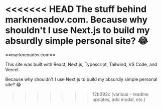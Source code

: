 <<<<<<< HEAD
The stuff behind marknenadov.com. Because why shouldn't I use Next.js to build my absurdly simple personal site? 😂 
=======
==marknenadov.com==

This site was built with React, Next.js, Typescript, Tailwind, VS Code, and Vercel

Because why shouldn't I use Next.js to build my absurdly simple personal site? 😂 
>>>>>>> f2b092c (various - readme updates, add modal, etc.)
